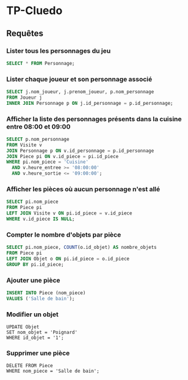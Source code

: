 # TP-Cluedo

## Requêtes

### Lister tous les personnages du jeu

```sql
SELECT * FROM Personnage;
```
### Lister chaque joueur et son personnage associé

```sql
SELECT j.nom_joueur, j.prenom_joueur, p.nom_personnage
FROM Joueur j
INNER JOIN Personnage p ON j.id_personnage = p.id_personnage;
```

### Afficher la liste des personnages présents dans la cuisine entre 08:00 et 09:00

```sql
SELECT p.nom_personnage
FROM Visite v
JOIN Personnage p ON v.id_personnage = p.id_personnage
JOIN Piece pi ON v.id_piece = pi.id_piece
WHERE pi.nom_piece = 'Cuisine'
  AND v.heure_entree >= '08:00:00'
  AND v.heure_sortie <= '09:00:00';
```

### Afficher les pièces où aucun personnage n'est allé

```sql
SELECT pi.nom_piece
FROM Piece pi
LEFT JOIN Visite v ON pi.id_piece = v.id_piece
WHERE v.id_piece IS NULL;
```

### Compter le nombre d'objets par pièce

```sql
SELECT pi.nom_piece, COUNT(o.id_objet) AS nombre_objets
FROM Piece pi
LEFT JOIN Objet o ON pi.id_piece = o.id_piece
GROUP BY pi.id_piece;
````

### Ajouter une pièce

```sql
INSERT INTO Piece (nom_piece)
VALUES ('Salle de bain');
```

### Modifier un objet

```
UPDATE Objet
SET nom_objet = 'Poignard'
WHERE id_objet = '1';
```

### Supprimer une pièce

```
DELETE FROM Piece
WHERE nom_piece = 'Salle de bain';
```
